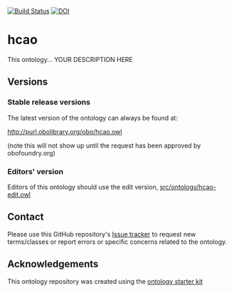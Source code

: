 [![Build Status](https://travis-ci.org/obophenotype/hcao.svg?branch=master)](https://travis-ci.org/obophenotype/hcao)
[![DOI](https://zenodo.org/badge/13996/obophenotype/hcao.svg)](https://zenodo.org/badge/latestdoi/13996/obophenotype/hcao)

# hcao

This ontology... YOUR DESCRIPTION HERE

## Versions

### Stable release versions

The latest version of the ontology can always be found at:

http://purl.obolibrary.org/obo/hcao.owl

(note this will not show up until the request has been approved by obofoundry.org)

### Editors' version

Editors of this ontology should use the edit version, [src/ontology/hcao-edit.owl](src/ontology/hcao-edit.owl)

## Contact

Please use this GitHub repository's [Issue tracker](https://github.com/obophenotype/hcao/issues) to request new terms/classes or report errors or specific concerns related to the ontology.

## Acknowledgements

This ontology repository was created using the [ontology starter kit](https://github.com/INCATools/ontology-starter-kit)
